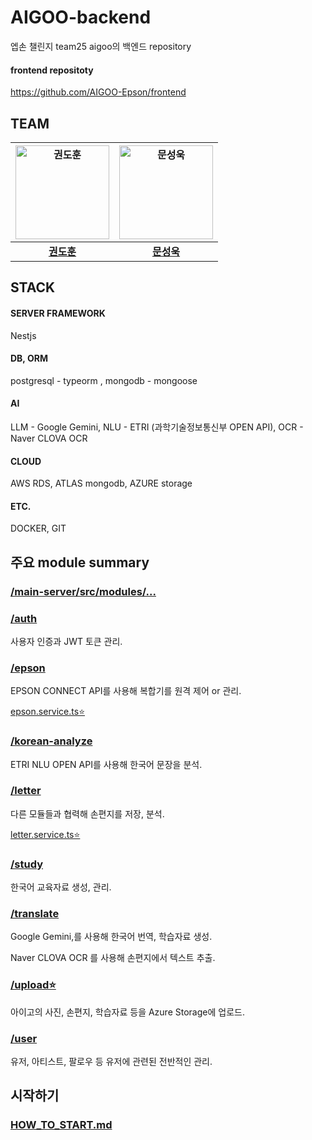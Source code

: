 # AIGOO-backend

엡손 챌린지 team25 aigoo의 백엔드 repository

#### frontend repositoty

https://github.com/AIGOO-Epson/frontend

## TEAM

| <a href="https://github.com/Hoontou"><img src="https://avatars.githubusercontent.com/u/88626281?s=400&u=dd00d0aba0558bef413f4d4581088a5bba7cc2ab&v=4" width=150px alt="권도훈" /> | <a href="https://github.com/antegral"><img src="https://avatars.githubusercontent.com/u/60401462?v=4" width=150px alt="문성욱" /> |
| :-------------------------------------------------------------------------------------------------------------------------------------------------------------------------------: | :-------------------------------------------------------------------------------------------------------------------------------: |
|                                                                     **[권도훈](https://github.com/Hoontou)**                                                                      |                                             **[문성욱](https://github.com/antegral)**                                             |

## STACK

#### SERVER FRAMEWORK

Nestjs

#### DB, ORM

postgresql - typeorm , mongodb - mongoose

#### AI

LLM - Google Gemini, NLU - ETRI (과학기술정보통신부 OPEN API), OCR - Naver CLOVA OCR

#### CLOUD

AWS RDS, ATLAS mongodb, AZURE storage

#### ETC.

DOCKER, GIT

## 주요 module summary

### [/main-server/src/modules/...](https://github.com/AIGOO-Epson/backend/tree/main/main-server/src/modules)

### [/auth](https://github.com/AIGOO-Epson/backend/tree/main/main-server/src/modules/auth)

사용자 인증과 JWT 토큰 관리.


### [/epson](https://github.com/AIGOO-Epson/backend/tree/main/main-server/src/modules/epson)

EPSON CONNECT API를 사용해 복합기를 원격 제어 or 관리.

[epson.service.ts⭐](https://github.com/AIGOO-Epson/backend/blob/main/main-server/src/modules/epson/epson.service.ts)

### [/korean-analyze](https://github.com/AIGOO-Epson/backend/tree/main/main-server/src/modules/korean-analyze)

ETRI NLU OPEN API를 사용해 한국어 문장을 분석.

### [/letter](https://github.com/AIGOO-Epson/backend/tree/main/main-server/src/modules/letter)

다른 모듈들과 협력해 손편지를 저장, 분석.

[letter.service.ts⭐](https://github.com/AIGOO-Epson/backend/blob/main/main-server/src/modules/letter/letter.service.ts)


### [/study](https://github.com/AIGOO-Epson/backend/tree/main/main-server/src/modules/study)

한국어 교육자료 생성, 관리.

### [/translate](https://github.com/AIGOO-Epson/backend/tree/main/main-server/src/modules/translate)

Google Gemini,를 사용해 한국어 번역, 학습자료 생성.

Naver CLOVA OCR 를 사용해 손편지에서 텍스트 추출.

### [/upload⭐](https://github.com/AIGOO-Epson/backend/tree/main/main-server/src/modules/upload)

아이고의 사진, 손편지, 학습자료 등을 Azure Storage에 업로드.

### [/user](https://github.com/AIGOO-Epson/backend/tree/main/main-server/src/modules/user)

유저, 아티스트, 팔로우 등 유저에 관련된 전반적인 관리.

## 시작하기

### [HOW_TO_START.md](https://github.com/AIGOO-Epson/backend/blob/main/HOW_TO_START.md)
